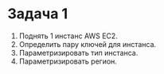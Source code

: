 # Задача 1
1. Поднять 1 инстанс AWS EC2.  
2. Определить пару ключей для инстанса.  
3. Параметризировать тип инстанса.  
4. Параметризировать регион.  
